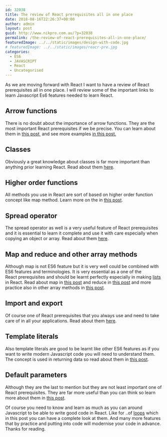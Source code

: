 ```yaml
---
id: 32038
title: The review of React prerequisites all in one place
date: 2018-08-16T22:26:37+00:00
author: admin
layout: post
guid: http://www.nikpro.com.au/?p=32038
permalink: /the-review-of-react-prerequisites-all-in-one-place/
featuredImage: ../../static/images/design-with-code.jpg
# featuredImage: ../../static/images/reacr-pre.jpg
categories:
  - ES6
  - JAVASCRIPT
  - React
  - Uncategorised
---
```

As we are moving forward with React I want to have a review of React prerequisites all in one place. I will review some of the important links to learn Javascript Es6 features needed to learn React.

## Arrow functions

There is no doubt about the importance of arrow functions. They are the most important React prerequisites if we be precise. You can learn about them in [this post ](http://www.nikpro.com.au/all-you-need-to-know-about-arrow-functions-in-javascript/) and see more examples [in this post.](http://www.nikpro.com.au/some-arrow-function-benefits-with-examples-explained/)

## Classes

Obviously a great knowledge about classes is far more important than anything prior learning React. Read about them [here](http://www.nikpro.com.au/how-to-create-classes-in-javascript-es6/).

## Higher order functions

All methods you use in React are sort of based on higher order function concept like map method. Learn more on the in [this post](http://www.nikpro.com.au/higher-order-functions-in-javascript-with-examples/). 

## Spread operator

The spread operator as well is a very useful feature of React prerequisites and it is essential to learn it complete and use it with care especially when copying an object or array. Read about them [here](http://www.nikpro.com.au/what-is-spread-syntax-in-es6-and-how-to-use-it/).

## Map and reduce and other array methods

Although map is not ES6 feature but it is very well could be combined with ES6 features and terminologies. It is very essential as a one of the React prerequisites and should be learnt perfectly especially in making [lists](http://www.nikpro.com.au/using-map-method-in-react-components-with-examples-explained/) in React. Read about map in [this post](http://www.nikpro.com.au/javascript-es6-maps-with-examples/) and reduce in [this post](http://www.nikpro.com.au/javascript-es6-reduce-method/) and more practice also in other array methods in [this post](http://www.nikpro.com.au/practice-with-map-filter-and-sort-methods-in-javascript-the-es6-way/). 

## Import and export

Of course one of React prerequisites that you always use and need to take care of in all your applications. Read about them [here](http://www.nikpro.com.au/es6-export-and-import-statements-explained-with-examples/).

## Template literals

Also template literals are good to be learnt like other ES6 features as if you want to write modern Javascript code you will need to understand them. The concept is used in returning data so read about them in [this post](http://www.nikpro.com.au/template-literals-in-js6-explained/).

## Default parameters

Although they are the last to mention but they are not least important one of React prerequisites. They are far more useful than you can think so learn more about them in [this post](http://www.nikpro.com.au/default-parameters-in-javascript-es6-explained/).

Of course you need to know and learn as much as you can around Javascript to be able to write good code in React. Like for ..of [loops](http://www.nikpro.com.au/for-loop-in-javascript-and-es6-explained/) which in this post you can have a complete look at them. And many more features that by practice and putting into code will modernise your code in advance. Thanks for reading.